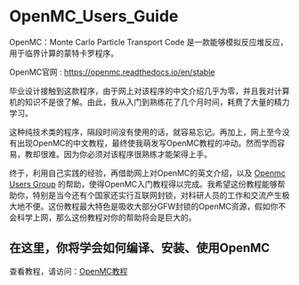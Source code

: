 # OpenMC_Users_Guide
OpenMC：Monte  Carlo  Particle Transport Code 是一款能够模拟反应堆反应，用于临界计算的蒙特卡罗程序。

OpenMC官网 : https://openmc.readthedocs.io/en/stable 

毕业设计接触到这款程序，由于网上对该程序的中文介绍几乎为零，并且我对计算机的知识不是很了解。由此，我从入门到熟练花了几个月时间，耗费了大量的精力学习。


这种纯技术类的程序，隔段时间没有使用的话，就容易忘记。再加上，网上至今没有出现OpenMC的中文教程，最终使我萌发写OpenMC教程的冲动。然而学而容易，教却很难。因为你必须对该程序很熟练才能架得上手。

终于，利用自己实践的经验，再借助网上对OpenMC的英文介绍，以及
[Openmc Users Group](https://groups.google.com/forum/?nomobile=true#!forum/openmc-users)
的帮助，使得OpenMC入门教程得以完成。我希望这份教程能够帮助你，特别是当今还有个国家还实行互联网封锁，对科研人员的工作和交流产生极大地不便。这份教程最大特色是吸收大部分GFW封锁的OpenMC资源，假如你不会科学上网，那么这份教程对你的帮助将会是巨大的。

## 在这里，你将学会如何编译、安装、使用OpenMC

查看教程，请访问：[OpenMC教程](https://github.com/t2015q/OpenMC-Users-Guide/wiki) 

